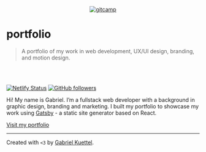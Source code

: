 <p align="center">
   <a href="https://gitcamp.net">
      <img src="https://user-images.githubusercontent.com/40471143/64510173-bed7f300-d29e-11e9-8a0a-6669b8cc2520.png" title="gitcamp" alt="gitcamp">
   </a>
</p>

# portfolio
> A portfolio of my work in web development, UX/UI design, branding, and motion design.

<br/>
<br/>

[![Netlify Status](https://api.netlify.com/api/v1/badges/ea3b4bf9-da34-4de1-b57a-16fc5e7ce1c5/deploy-status)](https://app.netlify.com/sites/gabrielkuettel/deploys)
[![GitHub followers](https://img.shields.io/github/followers/gabrielkuettel?label=follow%20me&style=social)](https://github.com/gabrielkuettel)

Hi! My name is Gabriel. I’m a fullstack web developer with a background in graphic design, branding and marketing. I built my portfolio to showcase my work using [Gatsby](https://www.gatsbyjs.org/) - a static site generator based on React.

[Visit my portfolio](https://gabrielkuettel.com)

---
Created with `<3` by <a href="https://gabrielkuettel.com" target="_blank">Gabriel Kuettel</a>. 
